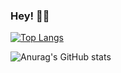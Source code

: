 ### Hey! 🤘🏽

[![Top Langs](https://github-readme-stats.vercel.app/api/top-langs/?username=cobaltclaudia&theme=algolia&layout=compact&exclude_repo=github-readme-stats,cobaltclaudia.github.io)](https://github.com/anuraghazra/github-readme-stats)

![Anurag's GitHub stats](https://github-readme-stats.vercel.app/api?username=cobaltclaudia&theme=algolia&layout=compact&show_icons=true)

